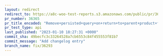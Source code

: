 ```yaml
---
layout: redirect
redirect_to: https://a8c-woo-test-reports.s3.amazonaws.com/public/pr/36365/api/index.html
pr_number: 36365
pr_title_encoded: "Remove+persisted+query+on+return+to+parent+product+from+variation"
pr_test_type: api
last_published: "2023-01-10 18:27:31 +0000"
commit_sha: 49becfc3c33264528a7cb6553c84f455553f81b7
commit_message: "Add changelog entry"
branch_name: fix/36293
---
```

